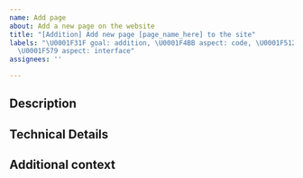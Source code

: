 ```yaml
---
name: Add page
about: Add a new page on the website
title: "[Addition] Add new page [page_name_here] to the site"
labels: "\U0001F31F goal: addition, \U0001F4BB aspect: code, \U0001F512 staff only,
  \U0001F579 aspect: interface"
assignees: ''

---
```


<h2> Description </h2>
<!--Add description of the task here. Mention the change to be made and why.--!>

<h2> Technical Details </h2>
<!--Add any technical details here --!>

<h2> Additional context </h2>
<!-- Add any other context about the task here; or delete the section entirely. -->
